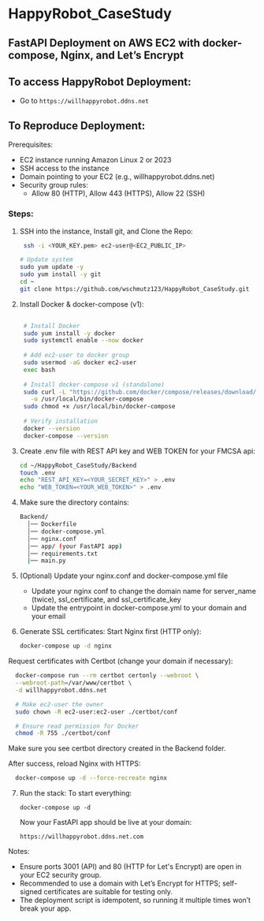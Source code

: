 # HappyRobot_CaseStudy

## FastAPI Deployment on AWS EC2 with docker-compose, Nginx, and Let’s Encrypt

## To access HappyRobot Deployment:

  - Go to `https://willhappyrobot.ddns.net`

## To Reproduce Deployment:

Prerequisites:
  - EC2 instance running Amazon Linux 2 or 2023
  - SSH access to the instance
  - Domain pointing to your EC2 (e.g., willhappyrobot.ddns.net)
  - Security group rules:
      - Allow 80 (HTTP), Allow 443 (HTTPS), Allow 22 (SSH)

### Steps:

1. SSH into the instance, Install git, and Clone the Repo:
    ```bash
     ssh -i <YOUR_KEY.pem> ec2-user@<EC2_PUBLIC_IP>
    ```

    ```bash
    # Update system
    sudo yum update -y
    sudo yum install -y git
    cd ~
    git clone https://github.com/wschmutz123/HappyRobot_CaseStudy.git
    ```
2. Install Docker & docker-compose (v1):
   
   ```bash
    
    # Install Docker
    sudo yum install -y docker
    sudo systemctl enable --now docker
    
    # Add ec2-user to docker group
    sudo usermod -aG docker ec2-user
    exec bash
    
    # Install docker-compose v1 (standalone)
    sudo curl -L "https://github.com/docker/compose/releases/download/1.29.2/docker-compose-$(uname -s)-$(uname -m)" \
      -o /usr/local/bin/docker-compose
    sudo chmod +x /usr/local/bin/docker-compose
    
    # Verify installation
    docker --version
    docker-compose --version
   ```
   
3. Create .env file with REST API key and WEB TOKEN for your FMCSA api:
   
   ```bash
   cd ~/HappyRobot_CaseStudy/Backend
   touch .env
   echo "REST_API_KEY=<YOUR_SECRET_KEY>" > .env
   echo "WEB_TOKEN=<YOUR_WEB_TOKEN>" > .env

4. Make sure the directory contains:

    ```bash
    Backend/
      │── Dockerfile
      │── docker-compose.yml
      │── nginx.conf
      │── app/ (your FastAPI app)
      │── requirements.txt
      |── main.py

5. (Optional) Update your nginx.conf and docker-compose.yml file

    - Update your nginx conf to change the domain name for server_name (twice), ssl_certificate, and ssl_certificate_key
    - Update the entrypoint in docker-compose.yml to your domain and your email 

6. Generate SSL certificates:
   Start Nginx first (HTTP only):
   ```bash
   docker-compose up -d nginx

  Request certificates with Certbot (change your domain if necessary):
  ```bash
    docker-compose run --rm certbot certonly --webroot \
    --webroot-path=/var/www/certbot \
    -d willhappyrobot.ddns.net

    # Make ec2-user the owner
    sudo chown -R ec2-user:ec2-user ./certbot/conf

    # Ensure read permission for Docker
    chmod -R 755 ./certbot/conf
  ```

  Make sure you see certbot directory created in the Backend folder.
  
  After success, reload Nginx with HTTPS:

  ```bash
    docker-compose up -d --force-recreate nginx
  ```

7. Run the stack:
    To start everything:

    `docker-compose up -d`

    Now your FastAPI app should be live at your domain:
   
    `https://willhappyrobot.ddns.net.com`

Notes:
  - Ensure ports 3001 (API) and 80 (HTTP for Let's Encrypt) are open in your EC2 security group.
  - Recommended to use a domain with Let’s Encrypt for HTTPS; self-signed certificates are suitable for testing only.
  - The deployment script is idempotent, so running it multiple times won’t break your app.

